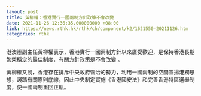 ```yaml
---
layout: post
title: 黃柳權：香港實行一國兩制方針政策不會改變
date: 2021-11-26 12:36:35.000000000 +08:00
link: https://news.rthk.hk/rthk/ch/component/k2/1621550-20211126.htm
categories: rthk
---
```


港澳辦副主任黃柳權表示，香港實行一國兩制方針以來廣受歡迎，是保持香港長期繁榮穩定的最佳制度，有關方針政策是不會改變 。

黃柳權又說，香港存在排斥中央政府管治的勢力，利用一國兩制的空間宣揚港獨思想，踐踏有關原則底線，因此中央制定實施《香港國安法》和完善香港特區選舉制度，使一國兩制重回正軌。
